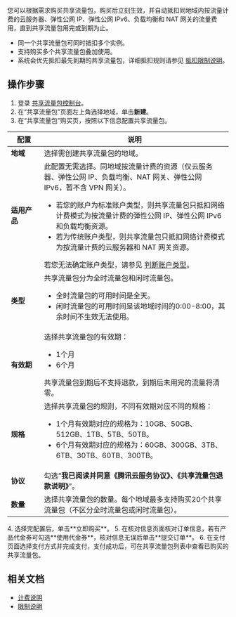 您可以根据需求购买共享流量包，购买后立刻生效，并自动抵扣同地域内按流量计费的云服务器、弹性公网 IP、弹性公网 IPv6、负载均衡和 NAT 网关的流量费用，直到共享流量包用完或到期为止。

- 同一个共享流量包可同时抵扣多个实例。
- 支持购买多个共享流量包叠加使用。
- 系统会优先抵扣最先到期的共享流量包，详细抵扣规则请参见 [抵扣限制说明](https://cloud.tencent.com/document/product/1171/40188#deduction-limits)。

## 操作步骤
1. 登录 [共享流量包控制台](https://console.cloud.tencent.com/vpc/trafficpackage)。
2. 在“共享流量包”页面左上角选择地域，单击**新建**。
3. 在“共享流量包”购买页，按照以下信息配置共享流量包。
<table>
<thead>
<tr><th width="15%">配置</th><th>说明</th></tr>
</thead>
<tbody>
<tr><td><strong>地域</strong></td><td>选择需创建共享流量包的地域。</td></tr>
<tr><td><strong>适用产品</strong></td><td>此配置无需选择。同地域按流量计费的资源（仅云服务器、弹性公网 IP、负载均衡、NAT 网关、弹性公网 IPv6，暂不含 VPN 网关）。<ul>
<li>若您的账户为标准账户类型，则共享流量包只抵扣网络计费模式为按流量计费的弹性公网 IP、弹性公网 IPv6 和负载均衡资源。</li><li>若为传统账户类型，则共享流量包只抵扣网络计费模式为按流量计费的云服务器和 NAT 网关资源。</li></ul>若您无法确定账户类型，请参见 <a href="https://cloud.tencent.com/document/product/1199/49090#judge">判断账户类型</a>。
</td></tr>
<tr><td><strong>类型</strong></td><td>共享流量包分为全时流量包和闲时流量包。<ul>
<li>全时流量包的可用时间是全天。</li><li>闲时流量包的可用时间是该地域时间的0:00-8:00，其余时间不生效无法使用。</li></td></tr>
<tr><td><strong>有效期</strong></td><td>选择共享流量包的有效期：<ul>
<li>1个月</li><li>6个月</li></ul>共享流量包到期后不支持退款，到期后未用完的流量将清零。</td></tr>
<tr><td><strong>规格</strong></td><td>选择共享流量包的规则，不同有效期对应不同的规格：<ul>
<li>1个月有效期对应的规格为：10GB、50GB、512GB、1TB、5TB、50TB。</li><li>6个月有效期对应的规格为：60GB、300GB、3TB、6TB、30TB、60TB、300TB。</li></ul></td></tr>
<tr><td><strong>协议</strong></td><td>勾选“<strong>我已阅读并同意《腾讯云服务协议》、《共享流量包退款说明》</strong>”。</td></tr>
<tr><td><strong>数量</strong></td><td>选择共享流量包的数量。每个地域最多支持购买20个共享流量包（不区分全时流量包或闲时流量包）。
</td></tr>
</tbody></table>
4. 选择完配置后，单击**立即购买**。
5. 在核对信息页面核对订单信息，若有产品代金券可勾选**使用代金券**，核对信息无误后单击**提交订单**。
6. 在支付页面选择支付方式并完成支付，支付成功后，可在共享流量包列表中查看已购买的共享流量包。

## 相关文档
- [计费说明](https://cloud.tencent.com/document/product/1171/40187)
- [限制说明](https://cloud.tencent.com/document/product/1171/40188)

